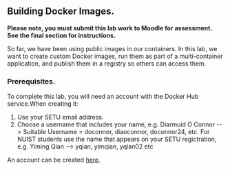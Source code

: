 ## Building Docker Images.

__Please note, you must submit this lab work to Moodle for assessment. See the final section for instructions.__

So far, we have been using public images in our containers. In this lab, we want to create custom Docker images, run them as part of a multi-container application, and publish them in a registry so others can access them.

### Prerequisites.

To complete this lab, you will need an account with the Docker Hub service.When creating it:
1. Use your SETU email address.
1. Choose a username that includes your name, e.g. Diarmuid O Connor --> Suitable Username = doconnor, diaoconnor, doconnor24, etc. For NUIST students use the name that appears on your SETU regictration, e.g. Yiming Qian --> yqian, yimqian, yqian02 etc

An account can be created [here][hub].

[hub]: https://hub.docker.com/